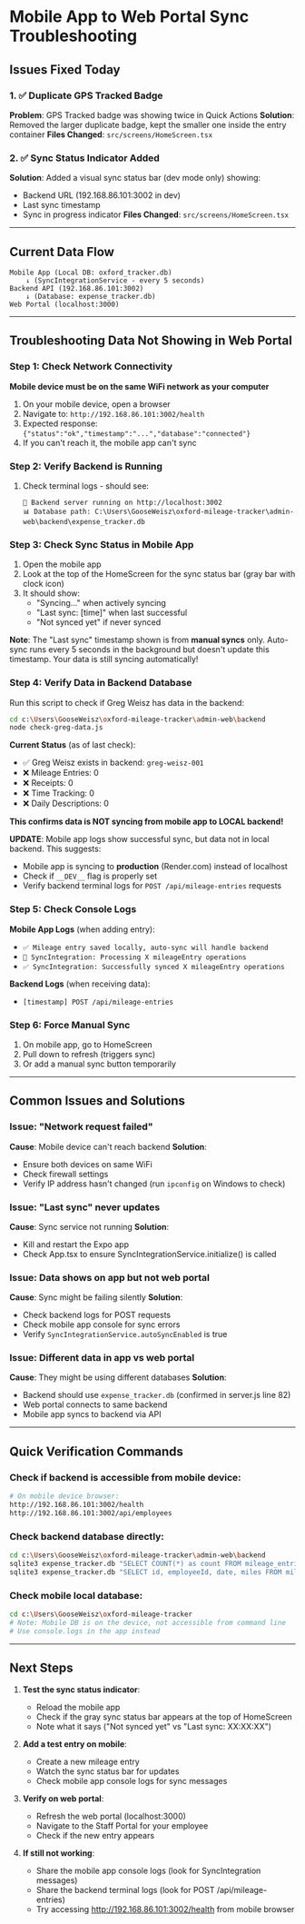 # Mobile App to Web Portal Sync Troubleshooting

## Issues Fixed Today

### 1. ✅ Duplicate GPS Tracked Badge
**Problem**: GPS Tracked badge was showing twice in Quick Actions
**Solution**: Removed the larger duplicate badge, kept the smaller one inside the entry container
**Files Changed**: `src/screens/HomeScreen.tsx`

### 2. ✅ Sync Status Indicator Added
**Solution**: Added a visual sync status bar (dev mode only) showing:
- Backend URL (192.168.86.101:3002 in dev)
- Last sync timestamp
- Sync in progress indicator
**Files Changed**: `src/screens/HomeScreen.tsx`

---

## Current Data Flow

```
Mobile App (Local DB: oxford_tracker.db)
    ↓ (SyncIntegrationService - every 5 seconds)
Backend API (192.168.86.101:3002)
    ↓ (Database: expense_tracker.db)
Web Portal (localhost:3000)
```

---

## Troubleshooting Data Not Showing in Web Portal

### Step 1: Check Network Connectivity
**Mobile device must be on the same WiFi network as your computer**

1. On your mobile device, open a browser
2. Navigate to: `http://192.168.86.101:3002/health`
3. Expected response: `{"status":"ok","timestamp":"...","database":"connected"}`
4. If you can't reach it, the mobile app can't sync

### Step 2: Verify Backend is Running
1. Check terminal logs - should see:
   ```
   🚀 Backend server running on http://localhost:3002
   📊 Database path: C:\Users\GooseWeisz\oxford-mileage-tracker\admin-web\backend\expense_tracker.db
   ```

### Step 3: Check Sync Status in Mobile App
1. Open the mobile app
2. Look at the top of the HomeScreen for the sync status bar (gray bar with clock icon)
3. It should show:
   - "Syncing..." when actively syncing
   - "Last sync: [time]" when last successful
   - "Not synced yet" if never synced

**Note**: The "Last sync" timestamp shown is from **manual syncs** only. Auto-sync runs every 5 seconds in the background but doesn't update this timestamp. Your data is still syncing automatically!

### Step 4: Verify Data in Backend Database
Run this script to check if Greg Weisz has data in the backend:

```bash
cd c:\Users\GooseWeisz\oxford-mileage-tracker\admin-web\backend
node check-greg-data.js
```

**Current Status** (as of last check):
- ✅ Greg Weisz exists in backend: `greg-weisz-001`
- ❌ Mileage Entries: 0
- ❌ Receipts: 0
- ❌ Time Tracking: 0
- ❌ Daily Descriptions: 0

**This confirms data is NOT syncing from mobile app to LOCAL backend!**

**UPDATE**: Mobile app logs show successful sync, but data not in local backend. This suggests:
- Mobile app is syncing to **production** (Render.com) instead of localhost
- Check if `__DEV__` flag is properly set
- Verify backend terminal logs for `POST /api/mileage-entries` requests

### Step 5: Check Console Logs
**Mobile App Logs** (when adding entry):
- `✅ Mileage entry saved locally, auto-sync will handle backend`
- `🔄 SyncIntegration: Processing X mileageEntry operations`
- `✅ SyncIntegration: Successfully synced X mileageEntry operations`

**Backend Logs** (when receiving data):
- `[timestamp] POST /api/mileage-entries`

### Step 6: Force Manual Sync
1. On mobile app, go to HomeScreen
2. Pull down to refresh (triggers sync)
3. Or add a manual sync button temporarily

---

## Common Issues and Solutions

### Issue: "Network request failed"
**Cause**: Mobile device can't reach backend
**Solution**: 
- Ensure both devices on same WiFi
- Check firewall settings
- Verify IP address hasn't changed (run `ipconfig` on Windows to check)

### Issue: "Last sync" never updates
**Cause**: Sync service not running
**Solution**: 
- Kill and restart the Expo app
- Check App.tsx to ensure SyncIntegrationService.initialize() is called

### Issue: Data shows on app but not web portal
**Cause**: Sync might be failing silently
**Solution**: 
- Check backend logs for POST requests
- Check mobile app console for sync errors
- Verify `SyncIntegrationService.autoSyncEnabled` is true

### Issue: Different data in app vs web portal
**Cause**: They might be using different databases
**Solution**: 
- Backend should use `expense_tracker.db` (confirmed in server.js line 82)
- Web portal connects to same backend
- Mobile app syncs to backend via API

---

## Quick Verification Commands

### Check if backend is accessible from mobile device:
```bash
# On mobile device browser:
http://192.168.86.101:3002/health
http://192.168.86.101:3002/api/employees
```

### Check backend database directly:
```bash
cd c:\Users\GooseWeisz\oxford-mileage-tracker\admin-web\backend
sqlite3 expense_tracker.db "SELECT COUNT(*) as count FROM mileage_entries;"
sqlite3 expense_tracker.db "SELECT id, employeeId, date, miles FROM mileage_entries ORDER BY date DESC LIMIT 5;"
```

### Check mobile local database:
```bash
cd c:\Users\GooseWeisz\oxford-mileage-tracker
# Note: Mobile DB is on the device, not accessible from command line
# Use console.logs in the app instead
```

---

## Next Steps

1. **Test the sync status indicator**: 
   - Reload the mobile app
   - Check if the gray sync status bar appears at the top of HomeScreen
   - Note what it says ("Not synced yet" vs "Last sync: XX:XX:XX")

2. **Add a test entry on mobile**:
   - Create a new mileage entry
   - Watch the sync status bar for updates
   - Check mobile app console logs for sync messages

3. **Verify on web portal**:
   - Refresh the web portal (localhost:3000)
   - Navigate to the Staff Portal for your employee
   - Check if the new entry appears

4. **If still not working**:
   - Share the mobile app console logs (look for SyncIntegration messages)
   - Share the backend terminal logs (look for POST /api/mileage-entries)
   - Try accessing http://192.168.86.101:3002/health from mobile browser

